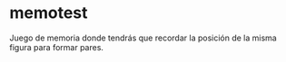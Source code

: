 # memotest
Juego de memoria donde tendrás que recordar la posición de la misma figura para formar pares.
